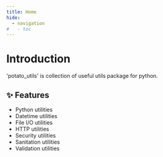 ```yaml
---
title: Home
hide:
  - navigation
#   - toc
---
```


# Introduction

'potato_utils' is collection of useful utils package for python.

## ✨ Features

- Python utilities
- Datetime utilities
- File I/O utilities
- HTTP utilities
- Security utilities
- Sanitation utilities
- Validation utilities
